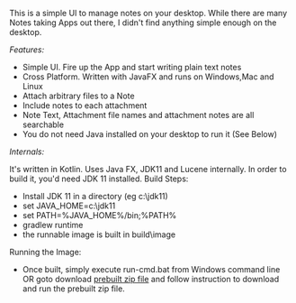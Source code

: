 This is a simple UI to manage notes on your desktop.
While there are many Notes taking Apps out there, I didn't find anything simple enough on the desktop.

*Features:*
 
- Simple UI. Fire up the App and start writing plain text notes
 - Cross Platform. Written with JavaFX and runs on Windows,Mac and Linux
 - Attach arbitrary files to a Note
 - Include notes to each attachment 
 - Note Text, Attachment file names and attachment notes are all searchable
 - You do not need Java installed on your desktop to run it (See Below)

*Internals:*

It's written in Kotlin. Uses Java FX, JDK11 and Lucene internally.  In order to build it, you'd need JDK 11 installed.
Build Steps:
  - Install JDK 11 in a directory (eg c:\jdk11)
  - set JAVA_HOME=c:\jdk11
  - set PATH=%JAVA_HOME%/bin;%PATH%
  - gradlew runtime
  - the runnable image is built in build\image

Running the Image:
  - Once built, simply execute run-cmd.bat from Windows command line OR goto download [prebuilt zip file](https://github.com/praveenray/my-notes/releases/tag/1.0.0) and follow instruction to download and run the prebuilt zip file.
